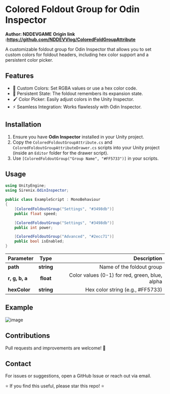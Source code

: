 # Colored Foldout Group for Odin Inspector

**Author: NDDEVGAME**
**Origin link :https://github.com/NDDEVVlog/ColoredFoldGroupAttribute**

A customizable foldout group for Odin Inspector that allows you to set custom colors for foldout headers, including hex color support and a persistent color picker.

## Features
- 🎨 Custom Colors: Set RGBA values or use a hex color code.
- 🔄 Persistent State: The foldout remembers its expansion state.
- 🖌️ Color Picker: Easily adjust colors in the Unity Inspector.
- ⚡ Seamless Integration: Works flawlessly with Odin Inspector.

## Installation

1. Ensure you have **Odin Inspector** installed in your Unity project.
2. Copy the `ColoredFoldoutGroupAttribute.cs` and `ColoredFoldoutGroupAttributeDrawer.cs` scripts into your Unity project (inside an `Editor` folder for the drawer script).
3. Use `[ColoredFoldoutGroup("Group Name", "#FF5733")]` in your scripts.

## Usage

```csharp
using UnityEngine;
using Sirenix.OdinInspector;

public class ExampleScript : MonoBehaviour
{
    [ColoredFoldoutGroup("Settings", "#3498db")]
    public float speed;

    [ColoredFoldoutGroup("Settings", "#3498db")]
    public int power;

    [ColoredFoldoutGroup("Advanced", "#2ecc71")]
    public bool isEnabled;
}
```
| Parameter | Type | Description |
| :---         |     :---:      |          ---: |
| **path**   | **string**  | Name of the foldout group    |
| **r, g, b, a**     | **float**  | Color values (0-1) for red, green, blue, alpha    |
| **hexColor**     | **string** |  Hex color string (e.g., #FF5733)   |

## Example
![image](https://github.com/user-attachments/assets/2e9be7ef-b8b2-48fd-845b-0d911da4ad1e)


## Contributions
Pull requests and improvements are welcome! 🚀
## Contact
For issues or suggestions, open a GitHub Issue or reach out via email.

⭐ If you find this useful, please star this repo! ⭐
